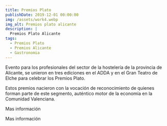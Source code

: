 ```yaml
---
title: Premios Plato
publishDate: 2019-12-01 00:00:00
img: /assets/work4.webp
img_alt: Premios plato alicante
description: |
  Premios Plato Alicante
tags:
  - Premios Plato 
  - Premios Alicante
  - Gastronomia
---
```


Evento para los profesionales del sector de la hostelería de la provincia de Alicante, se unieron en tres ediciones en el ADDA y en el Gran Teatro de Elche para celebrar los Premios Plato.

Estos premios nacieron con la vocación de reconocimiento de quienes forman parte de este segmento, auténtico motor de la economía en la Comunidad Valenciana.

Mas información 

Mas información

